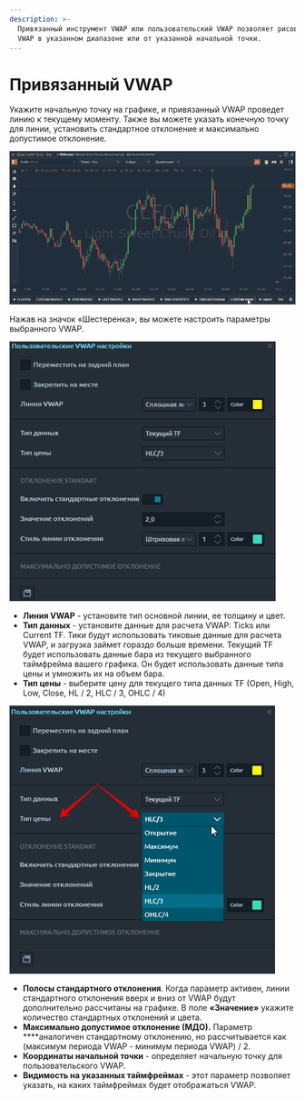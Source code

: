 ```yaml
---
description: >-
  Привязанный инструмент VWAP или пользовательский VWAP позволяет рисовать линию
  VWAP в указанном диапазоне или от указанной начальной точки.
---
```


# Привязанный VWAP

Укажите начальную точку на графике, и привязанный VWAP проведет линию к текущему моменту. Также вы можете указать конечную точку для линии, установить стандартное отклонение и максимально допустимое отклонение.

![](../../.gitbook/assets/anchored-vwap.gif)

Нажав на значок «Шестеренка», вы можете настроить параметры выбранного VWAP.

![&#x41D;&#x430;&#x441;&#x442;&#x440;&#x43E;&#x439;&#x43A;&#x430; &#x43F;&#x430;&#x440;&#x430;&#x43C;&#x435;&#x442;&#x440;&#x43E;&#x432; &#x432;&#x44B;&#x431;&#x440;&#x430;&#x43D;&#x43D;&#x43E;&#x433;&#x43E; VWAP.](../../.gitbook/assets/polzovatelskii-vwap.jpg)

* **Линия VWAP** - установите тип основной линии, ее толщину и цвет.
* **Тип данных** - установите данные для расчета VWAP: Ticks или Current TF. Тики будут использовать тиковые данные для расчета VWAP, и загрузка займет гораздо больше времени. Текущий TF будет использовать данные бара из текущего выбранного таймфрейма вашего графика. Он будет использовать данные типа цены и умножить их на объем бара.
* **Тип цены** - выберите цену для текущего типа данных TF \(Open, High, Low, Close, HL / 2, HLC / 3, OHLC / 4\)

![](../../.gitbook/assets/polzovatelskie-vwap-nastroiki.png)

* **Полосы стандартного отклонения**. Когда параметр активен, линии стандартного отклонения вверх и вниз от VWAP будут дополнительно рассчитаны на графике. В поле **«Значение»** укажите количество стандартных отклонений и цвета.
* **Максимально допустимое отклонение \(МДО\).** Параметр ****аналогичен стандартному отклонению, но рассчитывается как \(максимум периода VWAP - минимум периода VWAP\) / 2.
* **Координаты начальной точки** - определяет начальную точку для пользовательского VWAP.
* **Видимость на указанных таймфреймах** - этот параметр позволяет указать, на каких таймфреймах будет отображаться VWAP.

